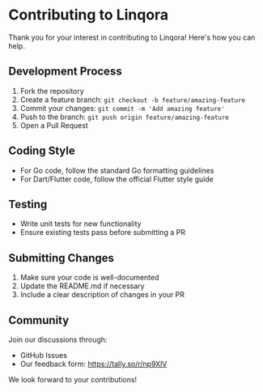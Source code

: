 # Contributing to Linqora

Thank you for your interest in contributing to Linqora! Here's how you can help.

## Development Process

1. Fork the repository
2. Create a feature branch: `git checkout -b feature/amazing-feature`
3. Commit your changes: `git commit -m 'Add amazing feature'`
4. Push to the branch: `git push origin feature/amazing-feature`
5. Open a Pull Request

## Coding Style

- For Go code, follow the standard Go formatting guidelines
- For Dart/Flutter code, follow the official Flutter style guide

## Testing

- Write unit tests for new functionality
- Ensure existing tests pass before submitting a PR

## Submitting Changes

1. Make sure your code is well-documented
2. Update the README.md if necessary
3. Include a clear description of changes in your PR

## Community

Join our discussions through:
- GitHub Issues
- Our feedback form: https://tally.so/r/np9XlV

We look forward to your contributions!